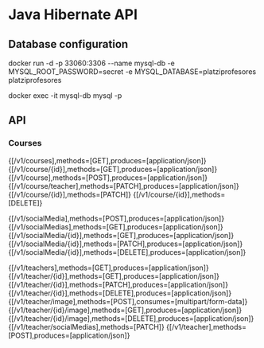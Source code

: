 # Java Hibernate API

## Database configuration



docker run -d -p 33060:3306 --name mysql-db -e MYSQL_ROOT_PASSWORD=secret -e MYSQL_DATABASE=platziprofesores platziprofesores

docker exec -it mysql-db mysql -p




## API

### Courses

{[/v1/courses],methods=[GET],produces=[application/json]}
{[/v1/course/{id}],methods=[GET],produces=[application/json]}
{[/v1/course],methods=[POST],produces=[application/json]}
{[/v1/course/teacher],methods=[PATCH],produces=[application/json]}
{[/v1/course/{id}],methods=[PATCH]}
{[/v1/course/{id}],methods=[DELETE]}

{[/v1/socialMedia],methods=[POST],produces=[application/json]}
{[/v1/socialMedias],methods=[GET],produces=[application/json]}
{[/v1/socialMedia/{id}],methods=[GET],produces=[application/json]}
{[/v1/socialMedia/{id}],methods=[PATCH],produces=[application/json]}
{[/v1/socialMedia/{id}],methods=[DELETE],produces=[application/json]}

{[/v1/teachers],methods=[GET],produces=[application/json]}
{[/v1/teacher/{id}],methods=[GET],produces=[application/json]}
{[/v1/teacher/{id}],methods=[PATCH],produces=[application/json]}
{[/v1/teacher/{id}],methods=[DELETE],produces=[application/json]}
{[/v1/teacher/image],methods=[POST],consumes=[multipart/form-data]}
{[/v1/teacher/{id}/image],methods=[GET],produces=[application/json]}
{[/v1/teacher/{id}/image],methods=[DELETE],produces=[application/json]}
{[/v1/teacher/socialMedias],methods=[PATCH]}
{[/v1/teacher],methods=[POST],produces=[application/json]} 


